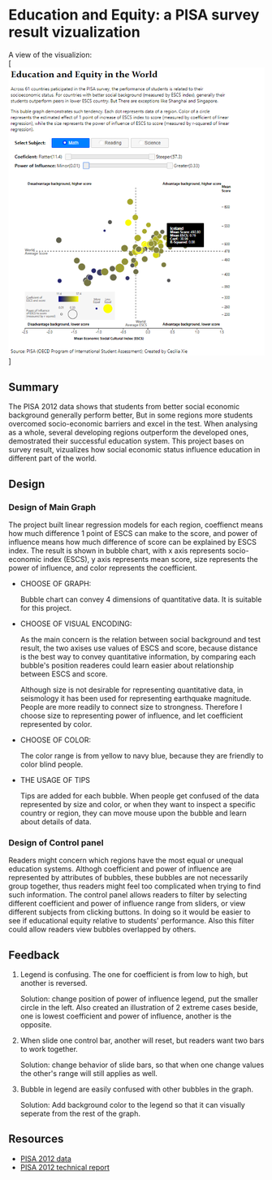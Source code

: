 # Education and Equity: a PISA survey result vizualization

A view of the visualizion:    
[![](https://github.com/Cecilia-x/PISA-visualization/raw/master/pic.PNG)]

## Summary
The PISA 2012 data shows that students from better social economic background generally perform better,
But in some regions more students overcomed socio-economic barriers and excel in the test.
When analysing as a whole, several developing regions outperform the developed ones, demostrated their successful education system.
This project bases on survey result, vizualizes how social economic status 
influence education in different part of the world.

## Design

### Design of Main Graph

The project built linear regression models for each region, coeffienct means how much difference 1 point of ESCS can make to the score, and power of influence means how much difference of score can be explained by ESCS index. The result is shown in bubble chart, with x axis represents socio-economic index (ESCS), y axis represents mean score, size represents the power of influence, and color represents the coefficient.

* CHOOSE OF GRAPH: 

    Bubble chart can convey 4 dimensions of quantitative data. It is suitable for this project.

* CHOOSE OF VISUAL ENCODING:

    As the main concern is the relation between social background and test result, the two axises use values of ESCS and score, because distance is the best way to convey quantitative information, by comparing each bubble's position readeres could learn easier about relationship between ESCS and score. 

    Although size is not desirable for representing quantitative data, in seismology it has been used for representing earthquake magnitude. People are more readily to connect size to strongness. Therefore I choose size to representing power of influence, and let coefficient represented by color. 

* CHOOSE OF COLOR:

    The color range is from yellow to navy blue, because they are friendly to color blind people.

* THE USAGE OF TIPS

    Tips are added for each bubble. When people get confused of the data represented by size and color, or when they want to inspect a specific country or region, they can move mouse upon the bubble and learn about details of data.

### Design of Control panel

Readers might concern which regions have the most equal or unequal education systems. Althogh coefficient and power of influence are represented by attributes of bubbles, these bubbles are not necessarily group together, thus readers might feel 
too complicated when trying to find such information. The control panel allows readers to filter by selecting different coefficient and power of influence range from sliders, or view different subjects from clicking buttons. In doing so it would be easier to see if educational equity relative to students' performance. Also this filter could allow readers view bubbles overlapped by others.

## Feedback
1. Legend is confusing. The one for coefficient is from low to high, but another is reversed.

    Solution: change position of power of influence legend, put the smaller circle in the left. Also created an illustration of 2 extreme cases beside, one is lowest coefficient and power of influence, another is the opposite.

2. When slide one control bar, another will reset, but readers want two bars to work together.

    Solution: change behavior of slide bars, so that when one change values the other's range will still applies as well.

3. Bubble in legend are easily confused with other bubbles in the graph.

    Solution: Add background color to the legend so that it can visually seperate from the rest of the graph.

## Resources
* [PISA 2012 data](http://www.oecd.org/pisa/data/pisa2012database-downloadabledata.htm)
* [PISA 2012 technical report](http://www.oecd.org/pisa/pisaproducts/pisa2012technicalreport.htm)

